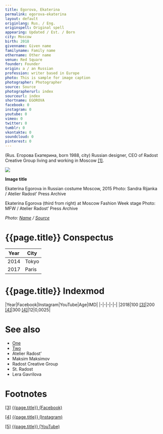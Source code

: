 ```yaml
---
title: Egorova, Ekaterina
permalink: egorova-ekaterina
layout: default
originlang: Rus. / Eng.
originspell: Original spell
appearing: Updated / Est. / Born
city: Moscow
birth: 2018
givenname: Given name
familyname: Family name
othername: Other name
venue: Red Square
founder: Founder
origin: a / an Russian
profession: writer based in Europe
photo: This is sample for image caption
photographer: Photographer
source: Source
photographerurl: index
sourceurl: index
shortname: EGOROVA
facebook: 0
instagram: 0
youtube: 0
vimeo: 0
twitter: 0
tumblr: 0
vkontakte: 0
soundcloud: 0
pinterest: 0
---
```


(Rus. Егорова Екатерина, born 1988, city) Russian designer, CEO of Radost Creative Group living and working in Moscow <span id="a1">[\[1\]](#f1)</span>.

![](/encyclopedia/images/image-name.jpg)

**Image title**

Ekaterina Egorova in Russian costume Moscow, 2015
Photo: Sandra Rijanka / Atelier Radost’ Press Archive

Ekaterina Egorova (third from right) at Moscow Fashion Week stage
Photo: MFW / Atelier Radost’ Press Archive

*Photo: [Name](index) / [Source](index)*

# {{page.title}} Conspectus

|Year|City|
|-|-|
|2014|Tokyo|
|2017|Paris|

# {{page.title}} Indexmod

|Year|Facebook|Instagram|YouTube|Age|IMD|
|-|-|-|-|-|
|2018|100 <span id="a3">[\[3\]](#f3)</span>|200 <span id="a4">[\[4\]](#f4)</span>|300 <span id="a4">[\[4\]](#f4)</span>|12|0,0025|


# See also

+ [One](index)
+ [Two](index)
+ Atelier Radost’
+ Maksim Maksimov
+ Radost Creative Group
+ St. Radost
+ Lera Gavrilova

# Footnotes

[[3]](#a3) <span id="f3"></span> [{{page.title}} (Facebook)](index)

[[4]](#a4) <span id="f4"></span> [{{page.title}} (Instagram)](index)

[[5]](#a5) <span id="f5"></span> [{{page.title}} (YouTube)](index)
